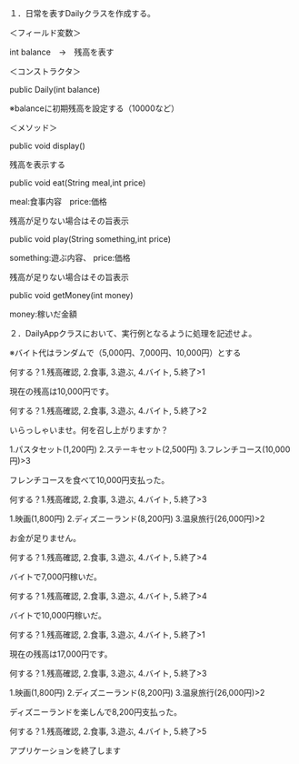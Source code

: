 １．日常を表すDailyクラスを作成する。


＜フィールド変数＞

int balance　→　残高を表す

＜コンストラクタ＞

public Daily(int balance)

※balanceに初期残高を設定する（10000など）

＜メソッド＞

public void display()

残高を表示する

public void eat(String meal,int price)

meal:食事内容　price:価格

残高が足りない場合はその旨表示

public void play(String something,int price)

something:遊ぶ内容、 price:価格

残高が足りない場合はその旨表示

public void getMoney(int money)

money:稼いだ金額


２．DailyAppクラスにおいて、実行例となるように処理を記述せよ。

※バイト代はランダムで（5,000円、7,000円、10,000円）とする

何する？1.残高確認, 2.食事, 3.遊ぶ, 4.バイト, 5.終了>1

現在の残高は10,000円です。

何する？1.残高確認, 2.食事, 3.遊ぶ, 4.バイト, 5.終了>2

いらっしゃいませ。何を召し上がりますか？

1.パスタセット(1,200円) 2.ステーキセット(2,500円) 3.フレンチコース(10,000円)>3

フレンチコースを食べて10,000円支払った。

何する？1.残高確認, 2.食事, 3.遊ぶ, 4.バイト, 5.終了>3

1.映画(1,800円) 2.ディズニーランド(8,200円) 3.温泉旅行(26,000円)>2

お金が足りません。

何する？1.残高確認, 2.食事, 3.遊ぶ, 4.バイト, 5.終了>4

バイトで7,000円稼いだ。

何する？1.残高確認, 2.食事, 3.遊ぶ, 4.バイト, 5.終了>4

バイトで10,000円稼いだ。

何する？1.残高確認, 2.食事, 3.遊ぶ, 4.バイト, 5.終了>1

現在の残高は17,000円です。

何する？1.残高確認, 2.食事, 3.遊ぶ, 4.バイト, 5.終了>3

1.映画(1,800円) 2.ディズニーランド(8,200円) 3.温泉旅行(26,000円)>2

ディズニーランドを楽しんで8,200円支払った。

何する？1.残高確認, 2.食事, 3.遊ぶ, 4.バイト, 5.終了>5

アプリケーションを終了します
